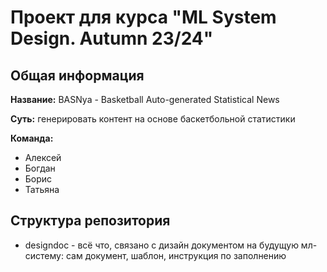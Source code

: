 # Проект для курса "ML System Design. Autumn 23/24"

## Общая информация
**Название:** BASNya - Basketball Auto-generated Statistical News

**Суть:** генерировать контент на основе баскетбольной статистики

**Команда:**
- Алексей
- Богдан
- Борис
- Татьяна

## Структура репозитория

- designdoc - всё что, связано с дизайн документом на будущую мл-систему: сам документ, шаблон, инструкция по заполнению
